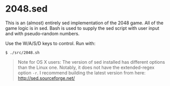 2048.sed
========

This is an (almost) entirely sed implementation of the 2048 game. All of the game logic is in sed. Bash is used to supply the sed script with user input and with pseudo-random numbers.

Use the W/A/S/D keys to control. Run with:

    $ ./src/2048.sh

> Note for OS X users: The version of sed installed has different options than the Linux one. Notably, it does not have the extended-regex option `-r`. I recommend building the latest version from here: http://sed.sourceforge.net/
